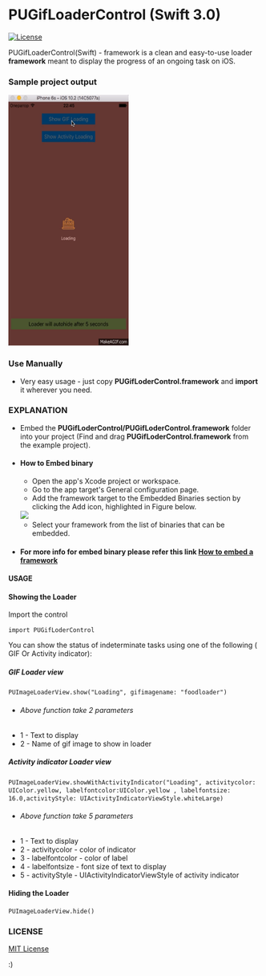 # PUGifLoaderControl (Swift 3.0)
[![License](http://img.shields.io/:license-mit-blue.svg)](https://github.com/PayalUmraliya/PUGifLoaderControl/blob/master/LICENSE)

PUGifLoaderControl(Swift) - framework is a clean and easy-to-use loader **framework** meant to display the progress of an ongoing task on iOS.

### Sample project output

<img src="https://github.com/PayalUmraliya/PUGifLoaderControl/blob/master/projectoutput.gif" width="240" height="500" />

### Use Manually

* Very easy usage - just copy **PUGifLoderControl.framework** and **import** it wherever you need.

### EXPLANATION

* Embed the **PUGifLoderControl/PUGifLoderControl.framework** folder into your project (Find and drag **PUGifLoderControl.framework** from the example project).

* #### How to Embed binary 
  * Open the app's Xcode project or workspace.
  * Go to the app target's General configuration page.
  * Add the framework target to the Embedded Binaries section by clicking the Add icon, highlighted in Figure below.
  
  <img src="https://developer.apple.com/library/content/technotes/tn2435/Art/tn2435_embedded_binary_list.png"/>
  
  * Select your framework from the list of binaries that can be embedded.
  
 * #### For more info for embed binary please refer this link [How to embed a framework](https://developer.apple.com/library/content/technotes/tn2435/_index.html)

#### USAGE

#### Showing the Loader

Import the control 

```
import PUGifLoderControl
```

You can show the status of indeterminate tasks using one of the following ( GIF Or Activity indicator):

##### GIF Loader view

```
PUImageLoaderView.show("Loading", gifimagename: "foodloader")
```

* ###### Above function take 2 parameters
* 1 - Text to display 
* 2 - Name of gif image to show in loader

##### Activity indicator Loader view

```
PUImageLoaderView.showWithActivityIndicator("Loading", activitycolor: UIColor.yellow, labelfontcolor:UIColor.yellow , labelfontsize: 16.0,activityStyle: UIActivityIndicatorViewStyle.whiteLarge)
```

* ###### Above function take 5 parameters
* 1 - Text to display 
* 2 - activitycolor - color of indicator
* 3 - labelfontcolor - color of label
* 4 - labelfontsize - font size of text to display
* 5 - activityStyle - UIActivityIndicatorViewStyle of activity indicator

#### Hiding the Loader

```
PUImageLoaderView.hide()
```

### LICENSE

[MIT License](https://github.com/PayalUmraliya/PUGifLoaderControl/blob/master/LICENSE)

:)
